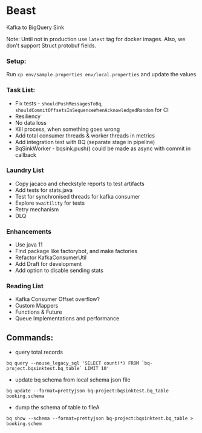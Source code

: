 # Beast

Kafka to BigQuery Sink

Note: Until not in production use `latest` tag for docker images. Also, we don't support Struct protobuf fields.

### Setup:
Run `cp env/sample.properties env/local.properties` and update the values

### Task List:
* Fix tests - `shouldPushMessagesToBq`, `shouldCommitOffsetsInSequenceWhenAcknowledgedRandom` for CI
* Resiliency
* No data loss
* Kill process, when something goes wrong
* Add total consumer threads & worker threads in metrics
* Add integration test with BQ (separate stage in pipeline)
* BqSinkWorker - bqsink.push() could be made as async with commit in callback

### Laundry List
* Copy jacaco and checkstyle reports to test artifacts
* Add tests for stats.java
* Test for synchronised threads for kafka consumer
* Explore `awaitility` for tests
* Retry mechanism
* DLQ

### Enhancements
* Use java 11
* Find package like factorybot, and make factories
* Refactor KafkaConsumerUtil
* Add Draft for development
* Add option to disable sending stats

### Reading List
* Kafka Consumer Offset overflow?
* Custom Mappers
* Functions & Future
* Queue Implementations and performance

## Commands:
- query total records
```
bq query --nouse_legacy_sql 'SELECT count(*) FROM `bq-project.bqsinktest.bq_table` LIMIT 10'
```
- update bq schema from local schema json file
```
bq update --format=prettyjson bq-project:bqsinktest.bq_table  booking.schema
```
-  dump the schema of table to fileA
```
bq show --schema --format=prettyjson bq-project:bqsinktest.bq_table > booking.schem
```

